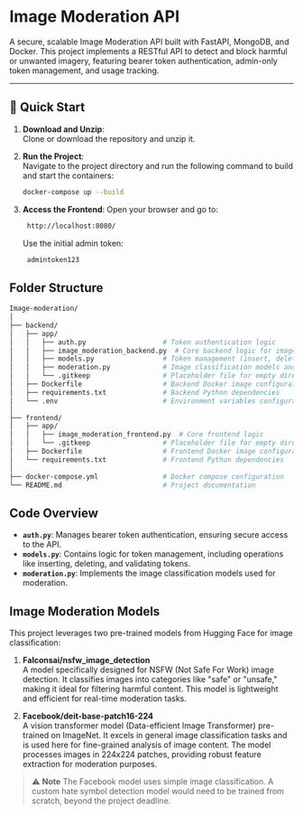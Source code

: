 # Image Moderation API

A secure, scalable Image Moderation API built with FastAPI, MongoDB, and Docker. This project implements a RESTful API to detect and block harmful or unwanted imagery, featuring bearer token authentication, admin-only token management, and usage tracking.

---

## 🚀 Quick Start

1. **Download and Unzip**:  
   Clone or download the repository and unzip it.

2. **Run the Project**:  
   Navigate to the project directory and run the following command to build and start the containers:  
   ```bash
   docker-compose up --build

3. **Access the Frontend**:
    Open your browser and go to:
   ```bash
    http://localhost:8080/
   ```
    Use the initial admin token:
   ```bash
    admintoken123
   ```

## Folder Structure
```bash
Image-moderation/
│
├── backend/
│   ├── app/
│   │   ├── auth.py                   # Token authentication logic
│   │   ├── image_moderation_backend.py  # Core backend logic for image moderation
│   │   ├── models.py                 # Token management (insert, delete, validate)
│   │   ├── moderation.py             # Image classification models and logic
│   │   └── .gitkeep                  # Placeholder file for empty directories
│   ├── Dockerfile                    # Backend Docker image configuration
│   ├── requirements.txt              # Backend Python dependencies
│   └── .env                          # Environment variables configuration
│
├── frontend/
│   ├── app/
│   │   ├── image_moderation_frontend.py  # Core frontend logic
│   │   └── .gitkeep                  # Placeholder file for empty directories
│   ├── Dockerfile                    # Frontend Docker image configuration
│   └── requirements.txt              # Frontend Python dependencies
│
├── docker-compose.yml                # Docker compose configuration
└── README.md                         # Project documentation
```

## Code Overview

- **`auth.py`**: Manages bearer token authentication, ensuring secure access to the API.  
- **`models.py`**: Contains logic for token management, including operations like inserting, deleting, and validating tokens.  
- **`moderation.py`**: Implements the image classification models used for moderation.

## Image Moderation Models

This project leverages two pre-trained models from Hugging Face for image classification:

1. **Falconsai/nsfw_image_detection**  
A model specifically designed for NSFW (Not Safe For Work) image detection. It classifies images into categories like "safe" or "unsafe," making it ideal for filtering harmful content. This model is lightweight and efficient for real-time moderation tasks.

2. **Facebook/deit-base-patch16-224**  
A vision transformer model (Data-efficient Image Transformer) pre-trained on ImageNet. It excels in general image classification tasks and is used here for fine-grained analysis of image content. The model processes images in 224x224 patches, providing robust feature extraction for moderation purposes.

> ⚠️ **Note**
> The Facebook model uses simple image classification. A custom hate symbol detection model would need to be trained from scratch, beyond the project deadline.

